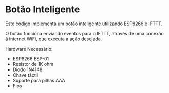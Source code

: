 # Botão Inteligente
Este código implementa um botão inteligente utilizando ESP8266 e IFTTT.

O botão funciona enviando eventos para o IFTTT, através de uma conexão à internet WiFi, que executa a ação desejada.

Hardware Necessário:
 - ESP8266 ESP-01
 - Resistor de 1K ohm
 - Diodo 1N4148
 - Chave táctil
 - Suporte para pilhas AAA
 - Fios
